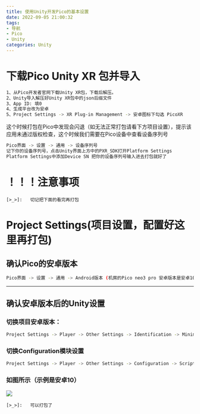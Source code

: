 ```yaml
---
title: 使用Unity开发Pico的基本设置
date: 2022-09-05 21:00:32
tags: 
- 导航
- Pico
- Unity
categories: Unity
---
```


# 下载Pico Unity XR 包并导入

<!--more-->

```bash
1、从Pico开发者官网下载Unity XR包，下载后解压。
2、Unity导入解压好Unity XR包中的json后缀文件
3、App ID: 填0
4、生成平台改为安卓
5、Project Settings -> XR Plug-in Management -> 安卓图标下勾选 PicoXR
```
这个时候打包在Pico中发现会闪退（如无法正常打包请看下方项目设置），提示该应用未通过版权检查，这个时候我们需要在Pico设备中查看设备序列号

```bash
Pico界面 -> 设置 -> 通用 -> 设备序列号
记下你的设备序列号，点击Unity界面上方中的PXR_SDK打开Platform Settings
Platform Settings中添加Device SN 把你的设备序列号输入进去打包就好了
```

# ！！！注意事项

```
[>_>]:   切记把下面的看完再打包
```

# Project Settings(项目设置，配置好这里再打包)

## 确认Pico的安卓版本
```bash
Pico界面 -> 设置 -> 通用 -> Android版本 (机房的Pico neo3 pro 安卓版本是安卓10)
```
---
## 确认安卓版本后的Unity设置
### 切换项目安卓版本：
```bash
Project Settings -> Player -> Other Settings -> Identification -> Minimun API Level -> 选择对应的安卓版本（没选择正确手柄不会移动）
```
### 切换Configuration模块设置
```bash
Project Settings -> Player -> Other Settings -> Configuration -> Scripting Backend 中的Mono改为IL2CPP
```

### 如图所示（示例是安卓10）

<a href="https://sm.ms/image/huMsnYGpTKo6iNy" target="_blank"><img src="https://s2.loli.net/2022/09/05/huMsnYGpTKo6iNy.png" ></a>

```
[>_>]:   可以打包了
```

